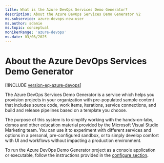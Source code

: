 ```yaml
---
title: What is the Azure DevOps Services Demo Generator?
description: About the Azure DevOps Services Demo Generator V2
ms.subservice: azure-devops-new-user
ms.author: sdanie
ms.topic: conceptual
monikerRange: 'azure-devops'
ms.date: 03/03/2025
---
```


# About the Azure DevOps Services Demo Generator

[!INCLUDE [version-eq-azure-devops](../includes/version-eq-azure-devops.md)] 

The Azure DevOps Services Demo Generator is a service which helps you provision projects in your organization with pre-populated sample content that includes source code, work items, iterations, service connections, and build and release pipelines based on a template you choose.

The purpose of this system is to simplify working with the hands-on-labs, demos and other education material provided by the Microsoft Visual Studio Marketing team. You can use it to experiment with different services and options in a personal, pre-configured sandbox, or to simply develop comfort with UI and workflows without impacting a production environment.

To run the Azure DevOps Demo Generator project as a console application or executable, follow the instructions provided in the [configure section](configure.md).